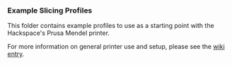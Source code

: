 ### Example Slicing Profiles

This folder contains example profiles to use as a starting point with the Hackspace's
Prusa Mendel printer.

For more information on general printer use and setup, please see the
[wiki entry](https://github.com/snhack/snhack.github.io/wiki/Prusa-Mendel-3D-Printer).
